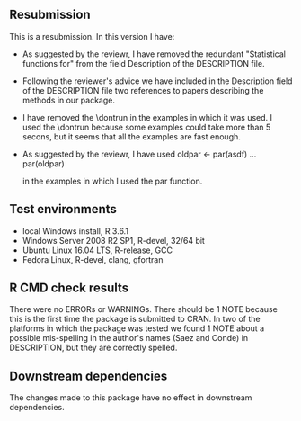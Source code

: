 ## Resubmission
This is a resubmission. In this version I have:

* As suggested by the reviewr, I have removed the redundant "Statistical 
  functions for" from the field Description of the DESCRIPTION file.
  
* Following the reviewer's advice we have included in the Description field
  of the DESCRIPTION file two references to papers describing the methods
  in our package.

* I have removed the \dontrun in the examples in which it was used. I
  used the \dontrun because some examples could take more than 5 secons, but
  it seems that all the examples are fast enough.
  
* As suggested by the reviewr, I have used 
    oldpar <- par(asdf)
    ...
    par(oldpar)
    
  in the examples in which I used the par function.

## Test environments
* local Windows install, R 3.6.1
* Windows Server 2008 R2 SP1, R-devel, 32/64 bit
* Ubuntu Linux 16.04 LTS, R-release, GCC
* Fedora Linux, R-devel, clang, gfortran

## R CMD check results
There were no ERRORs or WARNINGs. There should be 1 NOTE because this is the first time the package is submitted to CRAN. In two of the platforms in which the package
was tested we found 1 NOTE about a possible mis-spelling in the author's names (Saez and Conde) in DESCRIPTION, but they are correctly spelled.

## Downstream dependencies
The changes made to this package have no effect in downstream dependencies.
